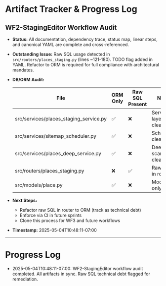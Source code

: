 # Artifact Tracker & Progress Log

## WF2-StagingEditor Workflow Audit

- **Status:** All documentation, dependency trace, status map, linear steps, and canonical YAML are complete and cross-referenced.
- **Outstanding Issue:** Raw SQL usage detected in `src/routers/places_staging.py` (lines ~121-180). TODO flag added in YAML. Refactor to ORM is required for full compliance with architectural mandates.
- **DB/ORM Audit:**

  | File                               | ORM Only | Raw SQL Present | Notes                |
  |-------------------------------------|----------|-----------------|----------------------|
  | src/services/places_staging_service.py | ✅        | ❌              | Service layer, clean |
  | src/services/sitemap_scheduler.py      | ✅        | ❌              | Scheduler, clean     |
  | src/services/places_deep_service.py    | ✅        | ❌              | Deep scan, clean     |
  | src/routers/places_staging.py          | ❌        | ✅              | Raw SQL in router    |
  | src/models/place.py                    | ✅        | ❌              | Models only          |

- **Next Steps:**
  - Refactor raw SQL in router to ORM (track as technical debt)
  - Enforce via CI in future sprints
  - Clone this process for WF3 and future workflows

- **Timestamp:** 2025-05-04T10:48:11-07:00

---

# Progress Log

- 2025-05-04T10:48:11-07:00: WF2-StagingEditor workflow audit completed. All artifacts in sync. Raw SQL technical debt flagged for remediation.
